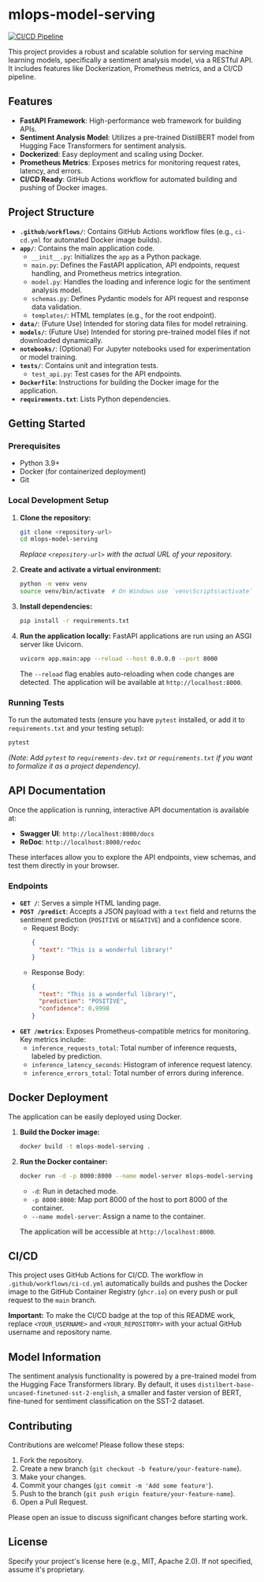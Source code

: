 # mlops-model-serving

[![CI/CD Pipeline](https://github.com/<YOUR_USERNAME>/<YOUR_REPOSITORY>/actions/workflows/ci-cd.yml/badge.svg)](https://github.com/<YOUR_USERNAME>/<YOUR_REPOSITORY>/actions/workflows/ci-cd.yml)

This project provides a robust and scalable solution for serving machine learning models, specifically a sentiment analysis model, via a RESTful API. It includes features like Dockerization, Prometheus metrics, and a CI/CD pipeline.

## Features

- **FastAPI Framework**: High-performance web framework for building APIs.
- **Sentiment Analysis Model**: Utilizes a pre-trained DistilBERT model from Hugging Face Transformers for sentiment analysis.
- **Dockerized**: Easy deployment and scaling using Docker.
- **Prometheus Metrics**: Exposes metrics for monitoring request rates, latency, and errors.
- **CI/CD Ready**: GitHub Actions workflow for automated building and pushing of Docker images.

## Project Structure

- **`.github/workflows/`**: Contains GitHub Actions workflow files (e.g., `ci-cd.yml` for automated Docker image builds).
- **`app/`**: Contains the main application code.
  - `__init__.py`: Initializes the `app` as a Python package.
  - `main.py`: Defines the FastAPI application, API endpoints, request handling, and Prometheus metrics integration.
  - `model.py`: Handles the loading and inference logic for the sentiment analysis model.
  - `schemas.py`: Defines Pydantic models for API request and response data validation.
  - `templates/`: HTML templates (e.g., for the root endpoint).
- **`data/`**: (Future Use) Intended for storing data files for model retraining.
- **`models/`**: (Future Use) Intended for storing pre-trained model files if not downloaded dynamically.
- **`notebooks/`**: (Optional) For Jupyter notebooks used for experimentation or model training.
- **`tests/`**: Contains unit and integration tests.
  - `test_api.py`: Test cases for the API endpoints.
- **`Dockerfile`**: Instructions for building the Docker image for the application.
- **`requirements.txt`**: Lists Python dependencies.

## Getting Started

### Prerequisites

- Python 3.9+
- Docker (for containerized deployment)
- Git

### Local Development Setup

1.  **Clone the repository:**
    ```bash
    git clone <repository-url>
    cd mlops-model-serving
    ```
    *Replace `<repository-url>` with the actual URL of your repository.*

2.  **Create and activate a virtual environment:**
    ```bash
    python -m venv venv
    source venv/bin/activate  # On Windows use `venv\Scripts\activate`
    ```

3.  **Install dependencies:**
    ```bash
    pip install -r requirements.txt
    ```

4.  **Run the application locally:**
    FastAPI applications are run using an ASGI server like Uvicorn.
    ```bash
    uvicorn app.main:app --reload --host 0.0.0.0 --port 8000
    ```
    The `--reload` flag enables auto-reloading when code changes are detected. The application will be available at `http://localhost:8000`.

### Running Tests

To run the automated tests (ensure you have `pytest` installed, or add it to `requirements.txt` and your testing setup):
```bash
pytest
```
*(Note: Add `pytest` to `requirements-dev.txt` or `requirements.txt` if you want to formalize it as a project dependency).*

## API Documentation

Once the application is running, interactive API documentation is available at:

-   **Swagger UI**: `http://localhost:8000/docs`
-   **ReDoc**: `http://localhost:8000/redoc`

These interfaces allow you to explore the API endpoints, view schemas, and test them directly in your browser.

### Endpoints

-   **`GET /`**: Serves a simple HTML landing page.
-   **`POST /predict`**: Accepts a JSON payload with a `text` field and returns the sentiment prediction (`POSITIVE` or `NEGATIVE`) and a confidence score.
    -   Request Body:
        ```json
        {
          "text": "This is a wonderful library!"
        }
        ```
    -   Response Body:
        ```json
        {
          "text": "This is a wonderful library!",
          "prediction": "POSITIVE",
          "confidence": 0.9998
        }
        ```
-   **`GET /metrics`**: Exposes Prometheus-compatible metrics for monitoring. Key metrics include:
    -   `inference_requests_total`: Total number of inference requests, labeled by prediction.
    -   `inference_latency_seconds`: Histogram of inference request latency.
    -   `inference_errors_total`: Total number of errors during inference.

## Docker Deployment

The application can be easily deployed using Docker.

1.  **Build the Docker image:**
    ```bash
    docker build -t mlops-model-serving .
    ```

2.  **Run the Docker container:**
    ```bash
    docker run -d -p 8000:8000 --name model-server mlops-model-serving
    ```
    -   `-d`: Run in detached mode.
    -   `-p 8000:8000`: Map port 8000 of the host to port 8000 of the container.
    -   `--name model-server`: Assign a name to the container.

    The application will be accessible at `http://localhost:8000`.

## CI/CD

This project uses GitHub Actions for CI/CD. The workflow in `.github/workflows/ci-cd.yml` automatically builds and pushes the Docker image to the GitHub Container Registry (`ghcr.io`) on every push or pull request to the `main` branch.

**Important:** To make the CI/CD badge at the top of this README work, replace `<YOUR_USERNAME>` and `<YOUR_REPOSITORY>` with your actual GitHub username and repository name.

## Model Information

The sentiment analysis functionality is powered by a pre-trained model from the Hugging Face Transformers library. By default, it uses `distilbert-base-uncased-finetuned-sst-2-english`, a smaller and faster version of BERT, fine-tuned for sentiment classification on the SST-2 dataset.

## Contributing

Contributions are welcome! Please follow these steps:

1.  Fork the repository.
2.  Create a new branch (`git checkout -b feature/your-feature-name`).
3.  Make your changes.
4.  Commit your changes (`git commit -m 'Add some feature'`).
5.  Push to the branch (`git push origin feature/your-feature-name`).
6.  Open a Pull Request.

Please open an issue to discuss significant changes before starting work.

## License

Specify your project's license here (e.g., MIT, Apache 2.0). If not specified, assume it's proprietary.